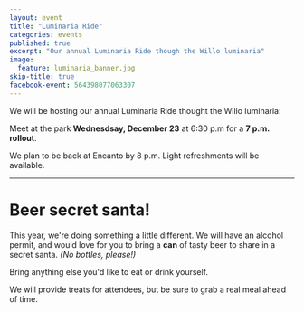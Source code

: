 ```yaml
---
layout: event
title: "Luminaria Ride"
categories: events
published: true
excerpt: "Our annual Luminaria Ride though the Willo luminaria"
image:
  feature: luminaria_banner.jpg
skip-title: true
facebook-event: 564398077063307
---
```




We will be hosting our annual Luminaria Ride thought the Willo luminaria:



Meet at the park **Wednesdsay, December 23** at 6:30 p.m for a **7 p.m. rollout**.

We plan to be back at Encanto by 8 p.m. Light refreshments will be available.


******

Beer secret santa!
===

This year, we're doing something a little different. We will have an
alcohol permit, and would love for you to bring a **can** of tasty beer
to share in a secret santa. *(No bottles, please!)*

Bring anything else you'd like to eat or drink yourself.

We will provide treats for attendees, but be sure to grab a real meal ahead of time.
